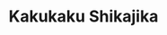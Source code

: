 --- 
title: "Kakukaku Shikajika"
publishdate: "2019-6-18T16:48:46+02:00"
src: "https://365manga.net/manga/kakukaku-shikajika"
image: "https://data.365manga.net/images/thumbnails/16021-kakukaku-shikajika.jpg"
description: "This is an autobiography of the author, whose real name is Akiko Hayashi, which begins while she's in her third year of high school. Through her friend Futami, Akiko starts going to an art class led by Kenzou Hidaka, an intimidating teacher who spends much of his time yelling at his students and keeping them focused on drawing with the use of a bamboo sword. Akiko is initially confused by…"
---